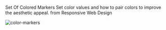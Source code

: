 Set Of Colored Markers
Set color values and how to pair colors to improve the aesthetic appeal.
from Responsive Web Design

![color-markers](https://user-images.githubusercontent.com/93895982/209469451-c2c537e2-83e8-4ed1-a240-e99a186e5d02.png)
